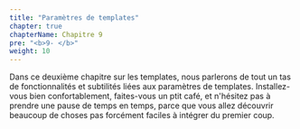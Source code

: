 ```yaml
---
title: "Paramètres de templates"
chapter: true
chapterName: Chapitre 9
pre: "<b>9- </b>"
weight: 10
---
```


Dans ce deuxième chapitre sur les templates, nous parlerons de tout un tas de fonctionnalités et subtilités liées aux paramètres de templates.
Installez-vous bien confortablement, faites-vous un ptit café, et n'hésitez pas à prendre une pause de temps en temps, parce que vous allez découvrir beaucoup de choses pas forcément faciles à intégrer du premier coup.

